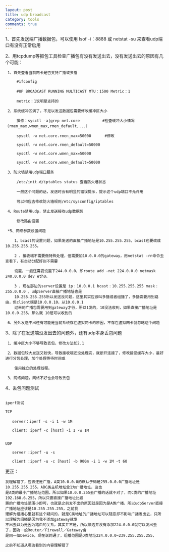 ```yaml
---
layout: post
title: udp broadcast
category: tools
comments: true
---
```



1、首先发送端广播数据包，可以使用 lsof -i：8888 或 netstat -su 来查看udp端口有没有正常启用

2、用tcpdump等抓包工具检查广播包有没有发送出去，没有发送出去的原因有几个可能：

     1、首先查看当前网卡是否支持广播或多播

         #ifconfig

         #UP BROADCAST RUNNING MULTICAST MTU：1500 Metric：1 

         metric：1说明是支持的

     2、系统缓冲区满了，不足以发送数据包需要修改缓冲区大小

         操作：sysctl -a|grep net.core          #检查缓冲大小情况（rmen_max,wmen_max,rmen_default,...）

         sysctl -w net.core.rmen_max=50000      #修改

         sysctl -w net.core.rmen_default=50000  

         sysctl -w net.core.wmen_max=50000

         sysctl -w net.core.wmen_default=50000

     3、防火墙禁用udp端口服务

         /etc/init.d/iptables status 查看防火墙状态

         一般这个问题的话，发送时会有明显的错误提示，提示这个udp端口不允许用

         可以相应去修改防火墙规则/etc/sysconfig/iptables

     4、Route禁用udp，禁止发送接收udp数据包

         修改路由设置

     *5、网络参数设置问题

        1、bcast的设置问题，如果发送的直接广播地址是10.255.255.255，bcast也要改成10.255.255.255。

        2 、接收端不需要做特殊处理，但需要加10.0.0.0的gateway，用netstat -rn命令去查看下，有自动分配好则不需要

        设置，一般还需要设置下244.0.0.0，即route add -net 224.0.0.0 netmask 240.0.0.0 dev eth0。

        3 、现在那边的server设置是 ip：10.0.0.1 bcast：10.255.255.255 mask：255.0.0.0 ，udpServer直接广播地址也是
        10.255.255.255所以发送没问题，这里其实应该叫多播或者组播了，多播需要用到路由，但client端是10.0.0.10，从10.0.0.1
        过来的广播包需要用到gateway才行，所以1发的，10没法收到，如果直接广播地址是10.0.0.255，那么就 10是可以收到的

     6、另外发送不出还有可能是当前系统存在虚拟网卡的原因，不存在虚拟网卡就忽略这个问题



3、除了在发送端没发出去的问题外，还有udp本身丢包问题

     1、缓冲区大小不够导致丢包，修改方法如2.1

     2、数据包较大发送又较快，导致接收端还没处理完，就断开连接了，修改接受缓存大小，最好进行分包处理，加个处理等待时间或

        使用独立的处理线程。

     3、网络问题，网络不好也会导致丢包



4、丢包问题测试

```

iperf测试

TCP

   server：iperf -s -i 1 -w 1M

   client: iperf -c [host] -i 1 -w 1M


UDP

   server :iperf -u -s

   client :iperf -u -c [host] -b 900m -i 1 -w 1M -t 60

```
更正：

```
我理解错了，应该还是广播，A类10.0.0.0的默认子码是255.0.0.0广播地址是10.255.255.255，ABC类主机地址全1为广播地址，这也
是A类的最小广播地址范围，所以如果10.0.0.255去广播的话就不对了，而C类的广播地址192.168.6.255，所以只要直接广播地址比设
置的广播地址范围小即可，也就是之前发不出的原因就是因为是A类广播，所以udpServer直接广播地址应该是10.255.255.255，之前我
理解为组播心里就有这个疑问的，就是C类地址的广播地址可以随意却不影响广播发出去，只所以理解为组播是因为我不添加gateway就发
不出去以为是因为路由的关系，其实并不是，所以那边并没有添加224.0.0.0就可以发出去了，因為一般Router／Firewall／Gateway會
是同一個Device，现在说的通了，组播范围是D类地址224.0.0.0~239.255.255.255，

之前不知道从哪边看到的内容理解错了
```

